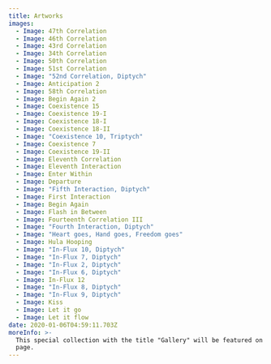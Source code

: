 ```yaml
---
title: Artworks
images:
  - Image: 47th Correlation
  - Image: 46th Correlation
  - Image: 43rd Correlation
  - Image: 34th Correlation
  - Image: 50th Correlation
  - Image: 51st Correlation
  - Image: "52nd Correlation, Diptych"
  - Image: Anticipation 2
  - Image: 58th Correlation
  - Image: Begin Again 2
  - Image: Coexistence 15
  - Image: Coexistence 19-I
  - Image: Coexistence 18-I
  - Image: Coexistence 18-II
  - Image: "Coexistence 10, Triptych"
  - Image: Coexistence 7
  - Image: Coexistence 19-II
  - Image: Eleventh Correlation
  - Image: Eleventh Interaction
  - Image: Enter Within
  - Image: Departure
  - Image: "Fifth Interaction, Diptych"
  - Image: First Interaction
  - Image: Begin Again
  - Image: Flash in Between
  - Image: Fourteenth Correlation III
  - Image: "Fourth Interaction, Diptych"
  - Image: "Heart goes, Hand goes, Freedom goes"
  - Image: Hula Hooping
  - Image: "In-Flux 10, Diptych"
  - Image: "In-Flux 7, Diptych"
  - Image: "In-Flux 2, Diptych"
  - Image: "In-Flux 6, Diptych"
  - Image: In-Flux 12
  - Image: "In-Flux 8, Diptych"
  - Image: "In-Flux 9, Diptych"
  - Image: Kiss
  - Image: Let it go
  - Image: Let it flow
date: 2020-01-06T04:59:11.703Z
moreInfo: >-
  This special collection with the title "Gallery" will be featured on the first
  page.
---
```

